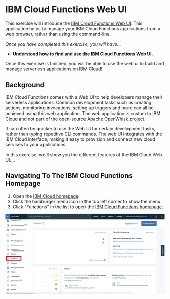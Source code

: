 # IBM Cloud Functions Web UI

This exercise will introduce the [IBM Cloud Functions Web UI](https://console.bluemix.net/openwhisk/). This application helps to manage your IBM Cloud Functions applications from a web browser, rather than using the command-line.

_Once you have completed this exercise, you will have…_

* **Understood how to find and use the IBM Cloud Functions Web UI.**

Once this exercise is finished, you will be able to use the web ui to build and manage serverless applications on IBM Cloud!

## Background

IBM Cloud Functions comes with a Web UI to help developers manage their serverless applications. Common development tasks such as creating actions, monitoring invocations, setting up triggers and more can all be achieved using this web application. The web application is custom to IBM Cloud and not part of the open-source Apache OpenWhisk project.

It can often be quicker to use the Web UI for certain development tasks, rather than typing repetitive CLI commands. The web UI integrates with the IBM Cloud interface, making it easy to provision and connect new cloud services to your applications.

In this exercise, we'll show you the different features of the IBM Cloud Web UI….

## Navigating To The IBM Cloud Functions Homepage

1. Open the [IBM Cloud homepage](https://console.bluemix.net).
2. Click the hamburger menu icon in the top left corner to show the menu.
3. Click "Functions" in the list to open the [IBM Cloud Functions homepage](https://console.bluemix.net/openwhisk/).

![IBM Cloud Functions homepage](images/homepage.png)
